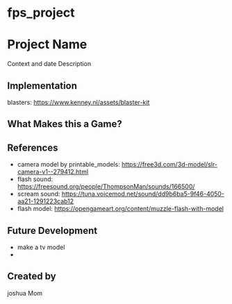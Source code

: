 # fps_project

# Project Name
Context and date
Description

## Implementation


blasters:
https://www.kenney.nl/assets/blaster-kit

## What Makes this a Game?

## References
- camera model by printable_models: https://free3d.com/3d-model/slr-camera-v1--279412.html
- flash sound: https://freesound.org/people/ThompsonMan/sounds/166500/
- scream sound: https://tuna.voicemod.net/sound/dd9b6ba5-9f46-4050-aa21-1291223cab12
- flash model: https://opengameart.org/content/muzzle-flash-with-model
## Future Development

- make a tv model
- 

## Created by
joshua Mom
